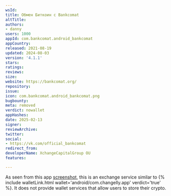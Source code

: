 ```yaml
---
wsId: 
title: Обмен Биткоин с Bankcomat
altTitle: 
authors:
- danny
users: 1000
appId: com.bankcomat.android_bankcomat
appCountry: 
released: 2021-08-19
updated: 2024-08-03
version: '4.1.1'
stars: 
ratings: 
reviews: 
size: 
website: https://bankcomat.org/
repository: 
issue: 
icon: com.bankcomat.android_bankcomat.png
bugbounty: 
meta: removed
verdict: nowallet
appHashes: 
date: 2025-02-13
signer: 
reviewArchive: 
twitter: 
social:
- https://vk.com/official_bankcomat
redirect_from: 
developerName: XchangeCapitalGroup OU
features: 

---
```


As seen from this app [screenshot](https://x.com/BitcoinWalletz/status/1830879498054836679), this is an exchange service similar to {% include walletLink.html wallet='android/com.changelly.app' verdict='true' %}. It does not provide wallet services that allow users to store their crypto.

